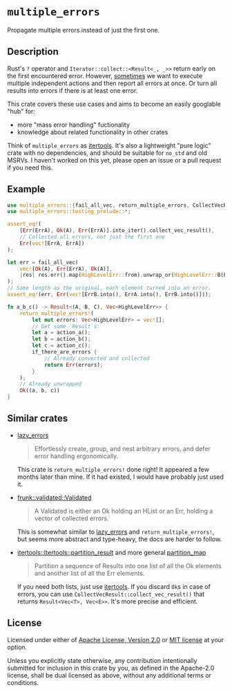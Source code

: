 # `multiple_errors`

Propagate multiple errors instead of just the first one.

## Description

Rust's `?` operator and `Iterator::collect::<Result<_, _>>` return early on the
first encountered error. However,
[sometimes](https://users.rust-lang.org/t/accumulating-multiple-errors-error-products/93730)
we want to execute multiple independent actions and then report all errors at
once. Or turn all results into errors if there is at least one error.

This crate covers these use cases and aims to become an easily googlable "hub" for:

- more "mass error handling" fuctionality
- knowledge about related functionality in other crates

Think of `multiple_errors` as
[itertools](https://github.com/rust-itertools/itertools). It's also a
lightweight "pure logic" crate with no dependencies, and should be suitable for
`no_std` and old MSRVs. I haven't worked on this yet, please open an issue or a
pull request if you need this.

## Example

```rust
use multiple_errors::{fail_all_vec, return_multiple_errors, CollectVecResult};
use multiple_errors::testing_prelude::*;

assert_eq!(
    [Err(ErrA), Ok(A), Err(ErrA)].into_iter().collect_vec_result(),
    // Collected all errors, not just the first one
    Err(vec![ErrA, ErrA])
);

let err = fail_all_vec(
    vec![Ok(A), Err(ErrA), Ok(A)],
    |res| res.err().map(HighLevelErr::from).unwrap_or(HighLevelErr::B(ErrB))
);
// Same length as the original, each element turned into an error.
assert_eq!(err, Err(vec![ErrB.into(), ErrA.into(), ErrB.into()]));

fn a_b_c() -> Result<(A, B, C), Vec<HighLevelErr>> {
    return_multiple_errors!(
        let mut errors: Vec<HighLevelErr> = vec![];
        // Get some `Result`s:
        let a = action_a();
        let b = action_b();
        let c = action_c();
        if_there_are_errors {
            // Already converted and collected
            return Err(errors);
        }
    );
    // Already unwrapped
    Ok((a, b, c))
}
```

## Similar crates

- [lazy_errors](https://docs.rs/lazy_errors/0.7.0/lazy_errors/index.html)
  
  > Effortlessly create, group, and nest arbitrary errors, and defer error handling ergonomically.
  
  This crate is `return_multiple_errors!` done right! It appeared a few months
  later than mine. If it had existed, I would have probably just used it.

- [frunk::validated::Validated](https://docs.rs/frunk/0.4.2/frunk/validated/enum.Validated.html)

    > A Validated is either an Ok holding an HList or an Err, holding a vector
    > of collected errors.

    This is somewhat similar to
    [lazy_errors](https://docs.rs/lazy_errors/0.7.0/lazy_errors/index.html) and
    `return_multiple_errors!`, but seems more abstract and type-heavy, the docs
    are harder to follow.

- [itertools::Itertools::partition_result](https://docs.rs/itertools/0.12.1/itertools/trait.Itertools.html#method.partition_result)
    and more general
    [partition_map](https://docs.rs/itertools/0.12.1/itertools/trait.Itertools.html#method.partition_map)

    > Partition a sequence of Results into one list of all the Ok elements and
    > another list of all the Err elements.

    If you need both lists, just use
    [itertools](https://github.com/rust-itertools/itertools). If you discard
    `Ok`s in case of errors, you can use
    `CollectVecResult::collect_vec_result()` that returns
    `Result<Vec<T>, Vec<E>>`. It's more precise and efficient.

## License

Licensed under either of [Apache License, Version 2.0](LICENSE-APACHE) or
[MIT license](LICENSE-MIT) at your option.

Unless you explicitly state otherwise, any contribution intentionally submitted
for inclusion in this crate by you, as defined in the Apache-2.0 license, shall
be dual licensed as above, without any additional terms or conditions.

